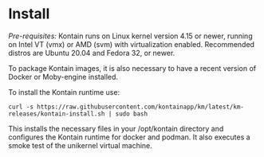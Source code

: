 # Install

*Pre-requisites:* Kontain runs on Linux kernel version 4.15 or newer, running on Intel VT (vmx) or AMD (svm) with virtualization enabled.  Recommended distros are Ubuntu 20.04 and Fedora 32, or newer.

To package Kontain images, it is also necessary to have a recent version of Docker or Moby-engine installed.

To install the Kontain runtime use:

```shell
curl -s https://raw.githubusercontent.com/kontainapp/km/latest/km-releases/kontain-install.sh | sudo bash
```

This installs the necessary files in your /opt/kontain directory and configures the Kontain runtime for docker and podman. It also executes a smoke test of the unikernel virtual machine.
